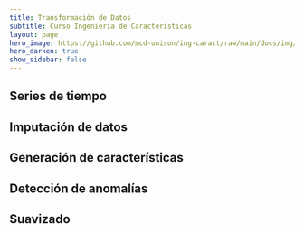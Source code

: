 ```yaml
---
title: Transformación de Datos 
subtitle: Curso Ingeniería de Características
layout: page
hero_image: https://github.com/mcd-unison/ing-caract/raw/main/docs/img/transform-banner.jpg
hero_darken: true
show_sidebar: false
---
```


## Series de tiempo


## Imputación de datos


## Generación de características


## Detección de anomalías


## Suavizado